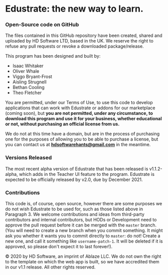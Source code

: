 # Edustrate: the new way to learn.
### Open-Source code on GitHub

The files contained in this GitHub repository have been created, shared and uploaded by HD Software LTD, based in the UK. We reserve the right to refuse any pull requests or revoke a downloaded package/release.

This program has been designed and built by:
* Isaac Whitaker
* Oliver Whale
* Viggo Bryant-Frost
* Aisling Strugnell
* Bethan Cooling
* Theo Fletcher

You are permitted, under our Terms of Use, to use this code to develop applications that can work with Edustrate or addons for our marketplace (coming soon), but **you are not permitted, under any circumstance, to download this program and use it for your business, whether educational or not, without purchasing an official license from us.**

We do not at this time have a domain, but are in the process of purchasing one for the purposes of allowing you to be able to purchase a license, but you can contact us at **hdsoftwarehants@gmail.com** in the meantime.

### Versions Released
The most recent alpha version of Edustrate that has been released is v1.1.2-alpha, which adds in the Teacher UI feature to the program. Edustrate is expected to be officially released by v2.0, due by December 2021.

### Contributions
This code is, of course, open source, however there are some purposes we do not wish Edustrate to be used for, such as those listed above in Paragraph 3. We welcome contributions and ideas from third-party contributors and internal contributors, but HODs or Development need to approve the pull request before it can be merged with the `master` branch. (You will need to create a new branch when you commit something. It might ask you whether it wants you to commit directly to `master`: do not! Create a new one, and call it something like `username-patch-1`. It will be deleted if it is approved, so please don't expect it to last forever!).

&COPY; 2020 by HD Software, an imprint of Ablaze LLC. We do not own the right to the template on which the web app is built, so we have accredited them in our v1.1 release. All other rights reserved.
